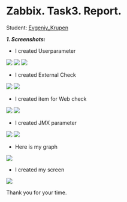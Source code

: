 # Zabbix. Task3. Report.
Student: [Evgeniy_Krupen](https://upsa.epam.com/workload/employeeView.do?employeeId=4060741400038655484#emplTab=general)

***1. Screenshots:***

- I created Userparameter

![](https://github.com/evgeniy-krupen/zabbix/blob/task3/task3/screenshots/k1.png)
![](https://github.com/evgeniy-krupen/zabbix/blob/task3/task3/screenshots/k2.png)
![](https://github.com/evgeniy-krupen/zabbix/blob/task3/task3/screenshots/k2.2.png)

- I created External Check

![](https://github.com/evgeniy-krupen/zabbix/blob/task3/task3/screenshots/k3.png)
![](https://github.com/evgeniy-krupen/zabbix/blob/task3/task3/screenshots/k4.png)

- I created item for Web check

![](https://github.com/evgeniy-krupen/zabbix/blob/task3/task3/screenshots/k5.png)
![](https://github.com/evgeniy-krupen/zabbix/blob/task3/task3/screenshots/k6.png)

- I created JMX parameter

![](https://github.com/evgeniy-krupen/zabbix/blob/task3/task3/screenshots/k7.png)
![](https://github.com/evgeniy-krupen/zabbix/blob/task3/task3/screenshots/k8.png)

 - Here is my graph
 
![](https://github.com/evgeniy-krupen/zabbix/blob/task3/task3/screenshots/k9.png)
 
- I created my screen

![](https://github.com/evgeniy-krupen/zabbix/blob/task3/task3/screenshots/screen.png)






 
 Thank you for your time.

